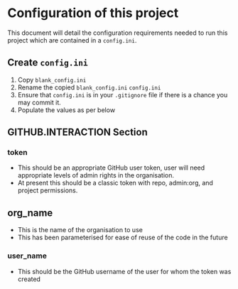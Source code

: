 # Configuration of this project

This document will detail the configuration requirements needed to run this project which are contained in a `config.ini`.

## Create `config.ini`
1. Copy `blank_config.ini`
2. Rename the copied `blank_config.ini` `config.ini`
3. Ensure that `config.ini` is in your `.gitignore` file if there is a chance you may commit it.
4. Populate the values as per below

## GITHUB.INTERACTION Section

### token
- This should be an appropriate GitHub user token, user will need appropriate levels of admin rights in the organisation.
- At present this should be a classic token with repo, admin:org, and project permissions.

## org_name
- This is the name of the organisation to use
- This has been parameterised for ease of reuse of the code in the future

### user_name
- This should be the GitHub username of the user for whom the token was created
